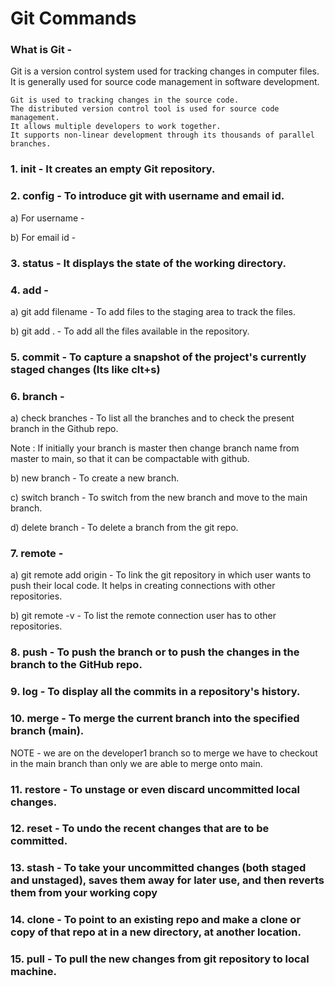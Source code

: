 # Git Commands
### What is Git -
Git is a version control system used for tracking changes in computer files. It is generally used for source code management in software development.

    Git is used to tracking changes in the source code.
    The distributed version control tool is used for source code management.
    It allows multiple developers to work together.
    It supports non-linear development through its thousands of parallel branches.

### 1. init - It creates an empty Git repository.

### 2. config - To introduce git with username and email id.

a) For username -

b) For email id -

### 3. status - It displays the state of the working directory.


### 4. add -

a) git add filename - To add files to the staging area to track the files.

b) git add . - To add all the files available in the repository.

### 5. commit - To capture a snapshot of the project's currently staged changes (Its like clt+s)

### 6. branch -

a) check branches - To list all the branches and to check the present branch in the Github repo.

Note : If initially your branch is master then change branch name from master to main, so that it can be compactable with github.

b) new branch - To create a new branch.

c) switch branch - To switch from the new branch and move to the main branch.

d) delete branch - To delete a branch from the git repo.

### 7. remote -

a) git remote add origin - To link the git repository in which user wants to push their local code. It helps in creating connections with other repositories.

b) git remote -v - To list the remote connection user has to other repositories.

### 8. push - To push the branch or to push the changes in the branch to the GitHub repo.

### 9. log - To display all the commits in a repository's history.

### 10. merge - To merge the current branch into the specified branch (main).

NOTE - we are on the developer1 branch so to merge we have to checkout in the main branch than only we are able to merge onto main.

### 11. restore - To unstage or even discard uncommitted local changes.

### 12. reset - To undo the recent changes that are to be committed.

### 13. stash - To take your uncommitted changes (both staged and unstaged), saves them away for later use, and then reverts them from your working copy

### 14. clone - To point to an existing repo and make a clone or copy of that repo at in a new directory, at another location.

### 15. pull - To pull the new changes from git repository to local machine.